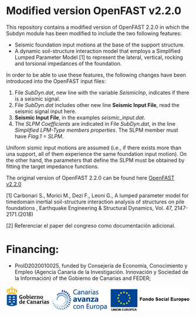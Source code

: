 Modified version OpenFAST v2.2.0
================================

This repository contains a modified version of OpenFAST 2.2.0 in which the Subdyn module has been modified to include the two following features:

-   Seismic foundation input motions at the base of the support structure.
-   A dynamic soil-structure interaction model that employs a Simplified Lumped Parameter Model \[1\] to represent the lateral, vertical, rocking and torsional impedances of the foundation.

In order to be able to use these features, the following changes have been introduced into the OpenFAST input files:

1.  File *SubDyn.dat*, new line with the variable *SeismicInp*, indicates if there is a seismic signal.
2.  File *SubDyn.dat* includes other new line **Seismic Input File**, read the seismic signal input here.
3.  **Seismic Input File**, in the examples *seismic\_input.dat*.
4.  The *SLPM Coefficients* are indicated in File *SubDyn.dat*, in the line *Simplified LPM-Type members properties*. The SLPM member must have *Flag.1 = SLPM*.

Uniform sismic input motions are assumed (i.e., if there exists more than una support, all of them experience the same foundation input motion). On the other hand, the parameters that define the SLPM must be obtained by fitting the target impedance functions.

The original version of OpenFAST 2.2.0 can be found here [OpenFAST v2.2.0](https://github.com/OpenFAST/openfast/releases/tag/v2.2.0)

\[1\] Carbonari S., Morici M., Dezi F., Leoni G., A lumped parameter model for timedomain inertial soil-structure interaction analysis of structures on pile foundations , Earthquake Engineering & Structural Dynamics, Vol. 47, 2147-2171.(2018)

\[2\] Referenciar el paper del congreso como documentación adicional.

Financing: 
========

-   ProID2020010025, funded by Consejerı́a de Economı́a, Conocimiento y Empleo (Agencia Canaria de la Investigación. Innovación y Sociedad de la Información) of the Gobierno de Canarias and FEDER;

   <p align="center">
    <img src="docs/img/gobcan-fse.png">
   </p>

